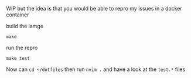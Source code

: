 WIP but the idea is that you would be able to repro my issues in a docker container

build the iamge

```
make
```

run the repro

```
make test
```

Now can `cd ~/dotfiles` then run `nvim .` and have a look at the `test.*` files
